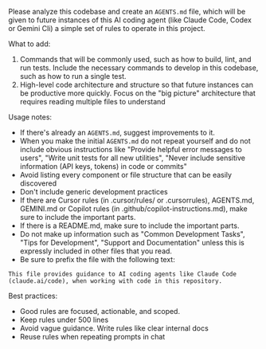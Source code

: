 Please analyze this codebase and create an `AGENTS.md` file, which will be given to future instances of this AI coding agent (like Claude Code, Codex or Gemini Cli) a simple set of rules to operate in this project.

What to add:

1. Commands that will be commonly used, such as how to build, lint, and run tests. Include the necessary commands to develop in this codebase, such as how to run a single test.
2. High-level code architecture and structure so that future instances can be productive more quickly. Focus on the "big picture" architecture that requires reading multiple files to understand

Usage notes:

- If there's already an `AGENTS.md`, suggest improvements to it.
- When you make the initial `AGENTS.md` do not repeat yourself and do not include obvious instructions like "Provide helpful error messages to users", "Write unit tests for all new utilities", "Never include sensitive information (API keys, tokens) in code or commits"
- Avoid listing every component or file structure that can be easily discovered
- Don't include generic development practices
- If there are Cursor rules (in .cursor/rules/ or .cursorrules), AGENTS.md, GEMINI.md or Copilot rules (in .github/copilot-instructions.md), make sure to include the important parts.
- If there is a README.md, make sure to include the important parts.
- Do not make up information such as "Common Development Tasks", "Tips for Development", "Support and Documentation" unless this is expressly included in other files that you read.
- Be sure to prefix the file with the following text:

```
This file provides guidance to AI coding agents like Claude Code (claude.ai/code), when working with code in this repository.
```

Best practices:

* Good rules are focused, actionable, and scoped.
* Keep rules under 500 lines
* Avoid vague guidance. Write rules like clear internal docs
* Reuse rules when repeating prompts in chat